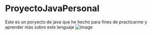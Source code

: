 # ProyectoJavaPersonal
Este es un poryecto de java que he hecho para fines de practicarme y aprender más sobre este lenguaje
![image](https://user-images.githubusercontent.com/124819111/217665777-5ac33fb5-ad2e-4119-93ea-f7d6f866e3a8.png)
